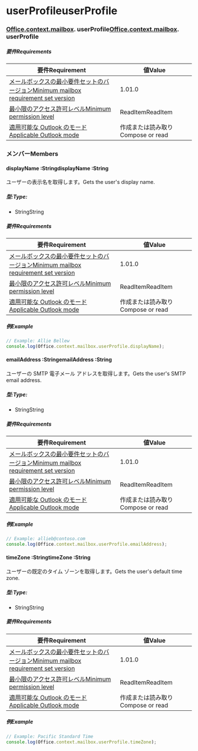 
# <a name="userprofile"></a><span data-ttu-id="180f4-101">userProfile</span><span class="sxs-lookup"><span data-stu-id="180f4-101">userProfile</span></span>

### <span data-ttu-id="180f4-p101">[Office](Office.md)[.context](Office.context.md)[.mailbox](Office.context.mailbox.md). userProfile</span><span class="sxs-lookup"><span data-stu-id="180f4-p101">[Office](Office.md)[.context](Office.context.md)[.mailbox](Office.context.mailbox.md). userProfile</span></span>

##### <a name="requirements"></a><span data-ttu-id="180f4-104">要件</span><span class="sxs-lookup"><span data-stu-id="180f4-104">Requirements</span></span>

|<span data-ttu-id="180f4-105">要件</span><span class="sxs-lookup"><span data-stu-id="180f4-105">Requirement</span></span>| <span data-ttu-id="180f4-106">値</span><span class="sxs-lookup"><span data-stu-id="180f4-106">Value</span></span>|
|---|---|
|[<span data-ttu-id="180f4-107">メールボックスの最小要件セットのバージョン</span><span class="sxs-lookup"><span data-stu-id="180f4-107">Minimum mailbox requirement set version</span></span>](/office/dev/add-ins/reference/requirement-sets/outlook-api-requirement-sets)| <span data-ttu-id="180f4-108">1.0</span><span class="sxs-lookup"><span data-stu-id="180f4-108">1.0</span></span>|
|[<span data-ttu-id="180f4-109">最小限のアクセス許可レベル</span><span class="sxs-lookup"><span data-stu-id="180f4-109">Minimum permission level</span></span>](https://docs.microsoft.com/outlook/add-ins/understanding-outlook-add-in-permissions)| <span data-ttu-id="180f4-110">ReadItem</span><span class="sxs-lookup"><span data-stu-id="180f4-110">ReadItem</span></span>|
|[<span data-ttu-id="180f4-111">適用可能な Outlook のモード</span><span class="sxs-lookup"><span data-stu-id="180f4-111">Applicable Outlook mode</span></span>](https://docs.microsoft.com/outlook/add-ins/#extension-points)| <span data-ttu-id="180f4-112">作成または読み取り</span><span class="sxs-lookup"><span data-stu-id="180f4-112">Compose or read</span></span>|

### <a name="members"></a><span data-ttu-id="180f4-113">メンバー</span><span class="sxs-lookup"><span data-stu-id="180f4-113">Members</span></span>

####  <a name="displayname-string"></a><span data-ttu-id="180f4-114">displayName :String</span><span class="sxs-lookup"><span data-stu-id="180f4-114">displayName :String</span></span>

<span data-ttu-id="180f4-115">ユーザーの表示名を取得します。</span><span class="sxs-lookup"><span data-stu-id="180f4-115">Gets the user's display name.</span></span>

##### <a name="type"></a><span data-ttu-id="180f4-116">型:</span><span class="sxs-lookup"><span data-stu-id="180f4-116">Type:</span></span>

*   <span data-ttu-id="180f4-117">String</span><span class="sxs-lookup"><span data-stu-id="180f4-117">String</span></span>

##### <a name="requirements"></a><span data-ttu-id="180f4-118">要件</span><span class="sxs-lookup"><span data-stu-id="180f4-118">Requirements</span></span>

|<span data-ttu-id="180f4-119">要件</span><span class="sxs-lookup"><span data-stu-id="180f4-119">Requirement</span></span>| <span data-ttu-id="180f4-120">値</span><span class="sxs-lookup"><span data-stu-id="180f4-120">Value</span></span>|
|---|---|
|[<span data-ttu-id="180f4-121">メールボックスの最小要件セットのバージョン</span><span class="sxs-lookup"><span data-stu-id="180f4-121">Minimum mailbox requirement set version</span></span>](/office/dev/add-ins/reference/requirement-sets/outlook-api-requirement-sets)| <span data-ttu-id="180f4-122">1.0</span><span class="sxs-lookup"><span data-stu-id="180f4-122">1.0</span></span>|
|[<span data-ttu-id="180f4-123">最小限のアクセス許可レベル</span><span class="sxs-lookup"><span data-stu-id="180f4-123">Minimum permission level</span></span>](https://docs.microsoft.com/outlook/add-ins/understanding-outlook-add-in-permissions)| <span data-ttu-id="180f4-124">ReadItem</span><span class="sxs-lookup"><span data-stu-id="180f4-124">ReadItem</span></span>|
|[<span data-ttu-id="180f4-125">適用可能な Outlook のモード</span><span class="sxs-lookup"><span data-stu-id="180f4-125">Applicable Outlook mode</span></span>](https://docs.microsoft.com/outlook/add-ins/#extension-points)| <span data-ttu-id="180f4-126">作成または読み取り</span><span class="sxs-lookup"><span data-stu-id="180f4-126">Compose or read</span></span>|

##### <a name="example"></a><span data-ttu-id="180f4-127">例</span><span class="sxs-lookup"><span data-stu-id="180f4-127">Example</span></span>

```js
// Example: Allie Bellew
console.log(Office.context.mailbox.userProfile.displayName);
```

####  <a name="emailaddress-string"></a><span data-ttu-id="180f4-128">emailAddress :String</span><span class="sxs-lookup"><span data-stu-id="180f4-128">emailAddress :String</span></span>

<span data-ttu-id="180f4-129">ユーザーの SMTP 電子メール アドレスを取得します。</span><span class="sxs-lookup"><span data-stu-id="180f4-129">Gets the user's SMTP email address.</span></span>

##### <a name="type"></a><span data-ttu-id="180f4-130">型:</span><span class="sxs-lookup"><span data-stu-id="180f4-130">Type:</span></span>

*   <span data-ttu-id="180f4-131">String</span><span class="sxs-lookup"><span data-stu-id="180f4-131">String</span></span>

##### <a name="requirements"></a><span data-ttu-id="180f4-132">要件</span><span class="sxs-lookup"><span data-stu-id="180f4-132">Requirements</span></span>

|<span data-ttu-id="180f4-133">要件</span><span class="sxs-lookup"><span data-stu-id="180f4-133">Requirement</span></span>| <span data-ttu-id="180f4-134">値</span><span class="sxs-lookup"><span data-stu-id="180f4-134">Value</span></span>|
|---|---|
|[<span data-ttu-id="180f4-135">メールボックスの最小要件セットのバージョン</span><span class="sxs-lookup"><span data-stu-id="180f4-135">Minimum mailbox requirement set version</span></span>](/office/dev/add-ins/reference/requirement-sets/outlook-api-requirement-sets)| <span data-ttu-id="180f4-136">1.0</span><span class="sxs-lookup"><span data-stu-id="180f4-136">1.0</span></span>|
|[<span data-ttu-id="180f4-137">最小限のアクセス許可レベル</span><span class="sxs-lookup"><span data-stu-id="180f4-137">Minimum permission level</span></span>](https://docs.microsoft.com/outlook/add-ins/understanding-outlook-add-in-permissions)| <span data-ttu-id="180f4-138">ReadItem</span><span class="sxs-lookup"><span data-stu-id="180f4-138">ReadItem</span></span>|
|[<span data-ttu-id="180f4-139">適用可能な Outlook のモード</span><span class="sxs-lookup"><span data-stu-id="180f4-139">Applicable Outlook mode</span></span>](https://docs.microsoft.com/outlook/add-ins/#extension-points)| <span data-ttu-id="180f4-140">作成または読み取り</span><span class="sxs-lookup"><span data-stu-id="180f4-140">Compose or read</span></span>|

##### <a name="example"></a><span data-ttu-id="180f4-141">例</span><span class="sxs-lookup"><span data-stu-id="180f4-141">Example</span></span>

```js
// Example: allieb@contoso.com
console.log(Office.context.mailbox.userProfile.emailAddress);
```

####  <a name="timezone-string"></a><span data-ttu-id="180f4-142">timeZone :String</span><span class="sxs-lookup"><span data-stu-id="180f4-142">timeZone :String</span></span>

<span data-ttu-id="180f4-143">ユーザーの既定のタイム ゾーンを取得します。</span><span class="sxs-lookup"><span data-stu-id="180f4-143">Gets the user's default time zone.</span></span>

##### <a name="type"></a><span data-ttu-id="180f4-144">型:</span><span class="sxs-lookup"><span data-stu-id="180f4-144">Type:</span></span>

*   <span data-ttu-id="180f4-145">String</span><span class="sxs-lookup"><span data-stu-id="180f4-145">String</span></span>

##### <a name="requirements"></a><span data-ttu-id="180f4-146">要件</span><span class="sxs-lookup"><span data-stu-id="180f4-146">Requirements</span></span>

|<span data-ttu-id="180f4-147">要件</span><span class="sxs-lookup"><span data-stu-id="180f4-147">Requirement</span></span>| <span data-ttu-id="180f4-148">値</span><span class="sxs-lookup"><span data-stu-id="180f4-148">Value</span></span>|
|---|---|
|[<span data-ttu-id="180f4-149">メールボックスの最小要件セットのバージョン</span><span class="sxs-lookup"><span data-stu-id="180f4-149">Minimum mailbox requirement set version</span></span>](/office/dev/add-ins/reference/requirement-sets/outlook-api-requirement-sets)| <span data-ttu-id="180f4-150">1.0</span><span class="sxs-lookup"><span data-stu-id="180f4-150">1.0</span></span>|
|[<span data-ttu-id="180f4-151">最小限のアクセス許可レベル</span><span class="sxs-lookup"><span data-stu-id="180f4-151">Minimum permission level</span></span>](https://docs.microsoft.com/outlook/add-ins/understanding-outlook-add-in-permissions)| <span data-ttu-id="180f4-152">ReadItem</span><span class="sxs-lookup"><span data-stu-id="180f4-152">ReadItem</span></span>|
|[<span data-ttu-id="180f4-153">適用可能な Outlook のモード</span><span class="sxs-lookup"><span data-stu-id="180f4-153">Applicable Outlook mode</span></span>](https://docs.microsoft.com/outlook/add-ins/#extension-points)| <span data-ttu-id="180f4-154">作成または読み取り</span><span class="sxs-lookup"><span data-stu-id="180f4-154">Compose or read</span></span>|

##### <a name="example"></a><span data-ttu-id="180f4-155">例</span><span class="sxs-lookup"><span data-stu-id="180f4-155">Example</span></span>

```js
// Example: Pacific Standard Time
console.log(Office.context.mailbox.userProfile.timeZone);
```